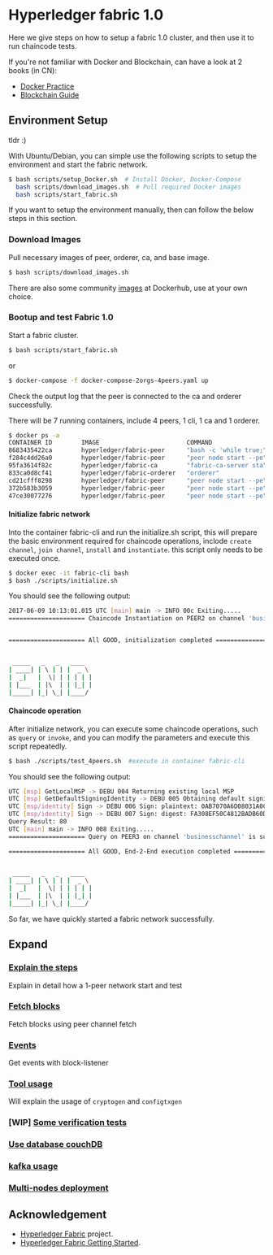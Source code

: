 # Hyperledger fabric 1.0

Here we give steps on how to setup a fabric 1.0 cluster, and then use it to run chaincode tests.

If you're not familiar with Docker and Blockchain, can have a look at 2 books (in CN):

* [Docker Practice](https://github.com/yeasy/docker_practice)
* [Blockchain Guide](https://github.com/yeasy/blockchain_guide)

## Environment Setup

tldr :)

With Ubuntu/Debian, you can simple use the following scripts to setup the environment and start the fabric network.

```sh
$ bash scripts/setup_Docker.sh  # Install Docker, Docker-Compose 
  bash scripts/download_images.sh  # Pull required Docker images
  bash scripts/start_fabric.sh
```

If you want to setup the environment manually, then can follow the below steps in this section.

### Download Images

Pull necessary images of peer, orderer, ca, and base image.

```sh
$ bash scripts/download_images.sh
```

There are also some community [images](https://hub.docker.com/r/hyperledger/) at Dockerhub, use at your own choice.


### Bootup and test Fabric 1.0

Start a  fabric cluster.

```bash
$ bash scripts/start_fabric.sh
```

or

```sh
$ docker-compose -f docker-compose-2orgs-4peers.yaml up
```

Check the output log that the peer is connected to the ca and orderer successfully.

There will be 7 running containers, include 4 peers, 1 cli, 1 ca and 1 orderer.

```bash
$ docker ps -a
CONTAINER ID        IMAGE                        COMMAND                  CREATED             STATUS              PORTS                                                                                 NAMES
8683435422ca        hyperledger/fabric-peer      "bash -c 'while true;"   19 seconds ago      Up 18 seconds       7050-7059/tcp                                                                         fabric-cli
f284c4dd26a0        hyperledger/fabric-peer      "peer node start --pe"   22 seconds ago      Up 19 seconds       7050/tcp, 0.0.0.0:7051->7051/tcp, 7052/tcp, 7054-7059/tcp, 0.0.0.0:7053->7053/tcp     peer0.org1.example.com
95fa3614f82c        hyperledger/fabric-ca        "fabric-ca-server sta"   22 seconds ago      Up 19 seconds       0.0.0.0:7054->7054/tcp                                                                fabric-ca
833ca0d8cf41        hyperledger/fabric-orderer   "orderer"                22 seconds ago      Up 19 seconds       0.0.0.0:7050->7050/tcp                                                                orderer.example.com
cd21cfff8298        hyperledger/fabric-peer      "peer node start --pe"   22 seconds ago      Up 20 seconds       7050/tcp, 7052/tcp, 7054-7059/tcp, 0.0.0.0:9051->7051/tcp, 0.0.0.0:9053->7053/tcp     peer0.org2.example.com
372b583b3059        hyperledger/fabric-peer      "peer node start --pe"   22 seconds ago      Up 20 seconds       7050/tcp, 7052/tcp, 7054-7059/tcp, 0.0.0.0:10051->7051/tcp, 0.0.0.0:10053->7053/tcp   peer1.org2.example.com
47ce30077276        hyperledger/fabric-peer      "peer node start --pe"   22 seconds ago      Up 20 seconds       7050/tcp, 7052/tcp, 7054-7059/tcp, 0.0.0.0:8051->7051/tcp, 0.0.0.0:8053->7053/tcp     peer1.org1.example.com
```

#### Initialize fabric network

Into the container fabric-cli and run the initialize.sh script, this will prepare the basic environment required for chaincode operations,
inclode `create channel`, `join channel`, `install` and `instantiate`. this script only needs to be executed once.


```bash
$ docker exec -it fabric-cli bash
$ bash ./scripts/initialize.sh
```

You should see the following output:

```bash
2017-06-09 10:13:01.015 UTC [main] main -> INFO 00c Exiting.....
===================== Chaincode Instantiation on PEER2 on channel 'businesschannel' is successful ===================== 


===================== All GOOD, initialization completed ===================== 


 _____   _   _   ____  
| ____| | \ | | |  _ \ 
|  _|   |  \| | | | | |
| |___  | |\  | | |_| |
|_____| |_| \_| |____/ 
```

#### Chaincode operation

After initialize network, you can execute some chaincode operations, such as `query` or `invoke`,
and you can modify the parameters and execute this script repeatedly.

```bash
$ bash ./scripts/test_4peers.sh  #execute in container fabric-cli
```

You should see the following output:

```bash
UTC [msp] GetLocalMSP -> DEBU 004 Returning existing local MSP
UTC [msp] GetDefaultSigningIdentity -> DEBU 005 Obtaining default signing identity
UTC [msp/identity] Sign -> DEBU 006 Sign: plaintext: 0AB7070A6D08031A0C08C3EAE9C90510...6D7963631A0A0A0571756572790A0161 
UTC [msp/identity] Sign -> DEBU 007 Sign: digest: FA308EF50C4812BADB60D58CE15C1CF41089EFB93B27D46885D92C92F55E98A0 
Query Result: 80
UTC [main] main -> INFO 008 Exiting.....
===================== Query on PEER3 on channel 'businesschannel' is successful ===================== 

===================== All GOOD, End-2-End execution completed ===================== 


 _____   _   _   ____  
| ____| | \ | | |  _ \ 
|  _|   |  \| | | | | |
| |___  | |\  | | |_| |
|_____| |_| \_| |____/ 
```

So far, we have quickly started a fabric network successfully.

## Expand

### [Explain the steps](./docs/docker-compose-1peer-usage.md)

Explain in detail how a 1-peer network start and test


### [Fetch blocks](./docs/peer-command-usage.md)

Fetch blocks using peer channel fetch


### [Events](./docs/events.md)

Get events with block-listener


### [Tool usage](./artifacts_generation/artifacts_generation.md)

Will explain the usage of `cryptogen` and `configtxgen`


### [WIP] [Some verification tests](./docs/Verification-test.md)


### [Use database couchDB](./docs/couchdb-usage.md)

### [kafka usage](./kafka/README.md)

### [Multi-nodes deployment](./multi-nodes/README.md)


## Acknowledgement
* [Hyperledger Fabric](https://github.com/hyperledger/fabric/) project.
* [Hyperledger Fabric Getting Started](http://hyperledger-fabric.readthedocs.io/en/latest/getting_started.html).
